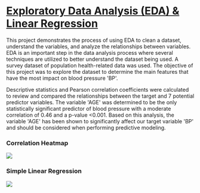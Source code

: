 # [Exploratory Data Analysis (EDA) & Linear Regression](https://github.com/dandersonghub/Exploratory-Data-Analysis/blob/main/EDA_Linear_Regression.ipynb)
This project demonstrates the process of using EDA to clean a dataset, understand the variables, and analyze the relationships between variables. EDA is an important step in the data analysis process where several techniques are utilized to better understand the dataset being used. A survey dataset of population health-related data was used. The objective of this project was to explore the dataset to determine the main features that have the most impact on blood pressure 'BP'.

Descriptive statistics and Pearson correlation coefficients were calculated to review and compared the relationships between the target and 7 potential predictor variables. The variable 'AGE' was determined to be the only statistically significant predictor of blood pressure with a moderate correlation of 0.46 and a p-value <0.001. Based on this analysis, the variable 'AGE' has been shown to significantly affect our target variable 'BP' and should be considered when performing predictive modeling.

### Correlation Heatmap
![](https://github.com/dandersonghub/Exploratory-Data-Analysis/blob/main/Heatmap.png)
### Simple Linear Regression
![](https://github.com/dandersonghub/Exploratory-Data-Analysis/blob/main/SLR_.png)
